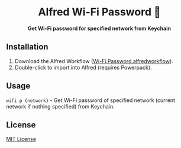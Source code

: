 <div align="center">
  <h1>Alfred Wi-Fi Password 🔐</h1>
</div>

<p align="center">
  <strong>Get Wi-Fi password for specified network from Keychain</strong>
</p>

## Installation

1. Download the Alfred Workflow ([Wi-Fi.Password.alfredworkflow](https://github.com/epilande/alfred-wifi-password/releases/latest/download/Wi-Fi.Password.alfredworkflow)).
1. Double-click to import into Alfred (requires Powerpack).

## Usage

`wifi p {network}` - Get Wi-Fi password of specified network (current network if nothing specified) from Keychain.

## License

[MIT License](https://oss.ninja/mit/epilande/)
